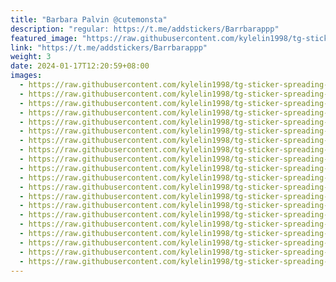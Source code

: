 ```yaml
---
title: "Barbara Palvin @cutemonsta"
description: "regular: https://t.me/addstickers/Barrbarappp"
featured_image: "https://raw.githubusercontent.com/kylelin1998/tg-sticker-spreading-worldwide-images/main/img/6f300ece-e34e-4a55-a038-c4f18d565dde.jpg"
link: "https://t.me/addstickers/Barrbarappp"
weight: 3
date: 2024-01-17T12:20:59+08:00
images:
  - https://raw.githubusercontent.com/kylelin1998/tg-sticker-spreading-worldwide-images/main/img/6f300ece-e34e-4a55-a038-c4f18d565dde.jpg
  - https://raw.githubusercontent.com/kylelin1998/tg-sticker-spreading-worldwide-images/main/img/54538284-aba4-4a39-8af0-7164d73f9f23.jpg
  - https://raw.githubusercontent.com/kylelin1998/tg-sticker-spreading-worldwide-images/main/img/a99f5a7c-3a49-4cab-b84d-b892e9cdb93a.jpg
  - https://raw.githubusercontent.com/kylelin1998/tg-sticker-spreading-worldwide-images/main/img/b64362a7-bcb3-4329-8871-b67fb1a7d855.jpg
  - https://raw.githubusercontent.com/kylelin1998/tg-sticker-spreading-worldwide-images/main/img/4d1a2b21-a289-4127-b6aa-ac1414f2a9c8.jpg
  - https://raw.githubusercontent.com/kylelin1998/tg-sticker-spreading-worldwide-images/main/img/c13cc998-1904-4e02-866f-c9ca24990825.jpg
  - https://raw.githubusercontent.com/kylelin1998/tg-sticker-spreading-worldwide-images/main/img/05d44003-a6d2-4929-840d-4cc07d527cbc.jpg
  - https://raw.githubusercontent.com/kylelin1998/tg-sticker-spreading-worldwide-images/main/img/393a0e41-a790-4def-8f58-74d68b84366f.jpg
  - https://raw.githubusercontent.com/kylelin1998/tg-sticker-spreading-worldwide-images/main/img/0a5e599d-846c-4fb7-b3c4-a0bd76348b59.jpg
  - https://raw.githubusercontent.com/kylelin1998/tg-sticker-spreading-worldwide-images/main/img/98944e85-3537-48df-9e63-3ef6818be816.jpg
  - https://raw.githubusercontent.com/kylelin1998/tg-sticker-spreading-worldwide-images/main/img/7722c3ad-323f-4064-88a1-5b1eb3c04922.jpg
  - https://raw.githubusercontent.com/kylelin1998/tg-sticker-spreading-worldwide-images/main/img/273fed18-2e83-4d2b-9993-bf9397ed19e9.jpg
  - https://raw.githubusercontent.com/kylelin1998/tg-sticker-spreading-worldwide-images/main/img/008a5450-9841-45c6-8c20-83bad75eb7f7.jpg
  - https://raw.githubusercontent.com/kylelin1998/tg-sticker-spreading-worldwide-images/main/img/5e988ddc-3332-46f3-af5f-7b01a3fb7b70.jpg
  - https://raw.githubusercontent.com/kylelin1998/tg-sticker-spreading-worldwide-images/main/img/6c0fe38e-07c1-41df-9077-addfcc138716.jpg
  - https://raw.githubusercontent.com/kylelin1998/tg-sticker-spreading-worldwide-images/main/img/d1a1a389-685d-4739-a48d-adca27d0ce9f.jpg
  - https://raw.githubusercontent.com/kylelin1998/tg-sticker-spreading-worldwide-images/main/img/3b41530a-685b-4d57-8b9a-4f7a1892f2c8.jpg
  - https://raw.githubusercontent.com/kylelin1998/tg-sticker-spreading-worldwide-images/main/img/9c47db2b-793c-498e-81c3-9dedfd3adad0.jpg
  - https://raw.githubusercontent.com/kylelin1998/tg-sticker-spreading-worldwide-images/main/img/62921086-72d4-4b91-b67f-0cbecf61cea5.jpg
  - https://raw.githubusercontent.com/kylelin1998/tg-sticker-spreading-worldwide-images/main/img/c3dd9748-d80f-4abd-8877-e5baf5b450a0.jpg
---
```

